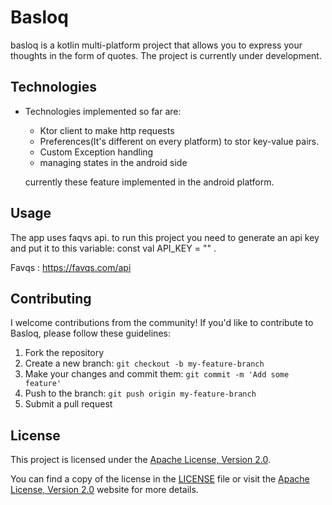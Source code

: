 # Basloq 
basloq is a kotlin multi-platform project that allows you to express your thoughts in the form of quotes. The project is currently under development.

## Technologies
- Technologies implemented so far are:
  - Ktor client to make http requests
  - Preferences(It's different on every platform) to stor key-value pairs. 
  - Custom Exception handling
  - managing states in the android side

  currently these feature implemented in the android platform.

## Usage 
The app uses faqvs api. to run this project you need to generate an api key and put it to this variable:
const val API_KEY = "" .

Favqs : https://favqs.com/api

## Contributing

I welcome contributions from the community! If you'd like to contribute to Basloq, please follow these guidelines:

1. Fork the repository
2. Create a new branch: `git checkout -b my-feature-branch`
3. Make your changes and commit them: `git commit -m 'Add some feature'`
4. Push to the branch: `git push origin my-feature-branch`
5. Submit a pull request


## License
This project is licensed under the [Apache License, Version 2.0](https://www.apache.org/licenses/LICENSE-2.0).

You can find a copy of the license in the [LICENSE](LICENSE) file or visit the [Apache License, Version 2.0](https://www.apache.org/licenses/LICENSE-2.0) website for more details.
